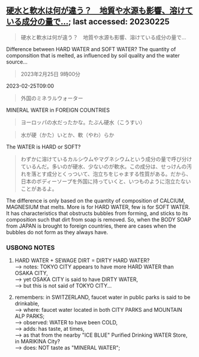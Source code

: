 ## [硬水と軟水は何が違う？　地質や水源も影響、溶けている成分の量で…](https://www.asahi.com/articles/ASR2Q5JRCR26PLZU008.html?iref=comtop_7_06); last accessed: 20230225

> 硬水と軟水は何が違う？　地質や水源も影響、溶けている成分の量で…

Difference between HARD WATER and SOFT WATER? The quantity of componsition that is melted, as influenced by soil quality and the water source...

> 2023年2月25日 9時00分

2023-02-25T09:00

> 外国のミネラルウォーター

MINERAL WATER in FOREIGN COUNTRIES

> ヨーロッパの水だったかな。たぶん硬水（こうすい）


> 水が硬（かた）いとか、軟（やわ）らか

The WATER is HARD or SOFT?

> わずかに溶けているカルシウムやマグネシウムという成分の量で呼び分けているんだ。多いのが硬水、少ないのが軟水。この成分は、せっけんの汚れを落とす成分とくっついて、泡立ちをじゃまする性質がある。だから、日本のボディーソープを外国に持っていくと、いつものように泡立たないことがあるよ。

The difference is only based on the quantity of composition of CALCIUM, MAGNESIUM that melts. More is for HARD WATER, few is for SOFT WATER. It has characteristics that obstructs bubbles from forming, and sticks to its composition such that dirt from soap is removed. So, when the BODY SOAP from JAPAN is brought to foreign countries, there are cases when the bubbles do not form as they always have.

### USBONG NOTES

1) HARD WATER + SEWAGE DIRT = DIRTY HARD WATER?<br/>
--> notes: TOKYO CITY appears to have more HARD WATER than OSAKA CITY,<br/>
--> yet OSAKA CITY is said to have DIRTY WATER,<br/>
--> but this is not said of TOKYO CITY...

2) remembers: in SWITZERLAND, faucet water in public parks is said to be drinkable,<br/>
--> where: faucet water located in both CITY PARKS and MOUNTAIN ALP PARKS;<br/>
--> observed: WATER to have been COLD, <br/>
--> adds: has taste, at times,<br/>
--> as that from the nearby "ICE BLUE" Purified Drinking WATER Store, in MARIKINA City?<br/>
--> does: NOT taste as "MINERAL WATER";

